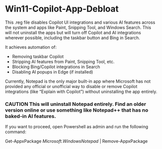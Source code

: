 # Win11-Copilot-App-Debloat #

This .reg file disables Copilot UI integrations and various AI features across the system and apps like Paint, Snipping Tool, and Windows Search. This will not uninstall the apps but will turn off Copilot and AI integrations wherever possible, including the taskbar button and Bing in Search.

It achieves automation of:

- Removing taskbar Copilot
- Stripping AI features from Paint, Snipping Tool, etc.
- Blocking Bing/Copilot integrations in Search
- Disabling AI popups in Edge (if installed)

Currently, Notepad is the only major built-in app where Microsoft has not provided any official or unofficial way to disable or remove Copilot integrations (like “Explain with Copilot”) without uninstalling the app entirely.

### CAUTION This will uninstall Notepad entirely. Find an older version online or use something like Notepad++ that has no baked-in AI features.

If you want to proceed, open Powershell as admin and run the following command:

Get-AppxPackage *Microsoft.WindowsNotepad* | Remove-AppxPackage
